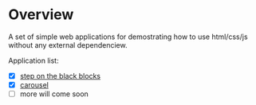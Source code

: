 # Overview

A set of simple web applications for demostrating how to use html/css/js without any external dependenciew.

Application list:
- [x] [step on the black blocks](step-on-black/README.md)
- [x] [carousel](carousel/README.md)
- [ ] more will come soon